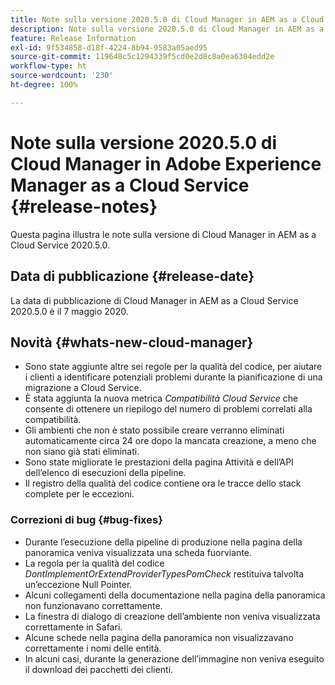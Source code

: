 ```yaml
---
title: Note sulla versione 2020.5.0 di Cloud Manager in AEM as a Cloud Service
description: Note sulla versione 2020.5.0 di Cloud Manager in AEM as a Cloud Service
feature: Release Information
exl-id: 9f534858-d18f-4224-8b94-9583a05aed95
source-git-commit: 119648c5c1294339f5cd0e2d8c0a0ea6304edd2e
workflow-type: ht
source-wordcount: '230'
ht-degree: 100%

---
```


# Note sulla versione 2020.5.0 di Cloud Manager in Adobe Experience Manager as a Cloud Service {#release-notes}

Questa pagina illustra le note sulla versione di Cloud Manager in AEM as a Cloud Service 2020.5.0.

## Data di pubblicazione {#release-date}

La data di pubblicazione di Cloud Manager in AEM as a Cloud Service 2020.5.0 è il 7 maggio 2020.

## Novità {#whats-new-cloud-manager}

* Sono state aggiunte altre sei regole per la qualità del codice, per aiutare i clienti a identificare potenziali problemi durante la pianificazione di una migrazione a Cloud Service.
* È stata aggiunta la nuova metrica *Compatibilità Cloud Service* che consente di ottenere un riepilogo del numero di problemi correlati alla compatibilità.
* Gli ambienti che non è stato possibile creare verranno eliminati automaticamente circa 24 ore dopo la mancata creazione, a meno che non siano già stati eliminati.
* Sono state migliorate le prestazioni della pagina Attività e dell’API dell’elenco di esecuzioni della pipeline.
* Il registro della qualità del codice contiene ora le tracce dello stack complete per le eccezioni.

### Correzioni di bug  {#bug-fixes}

* Durante l’esecuzione della pipeline di produzione nella pagina della panoramica veniva visualizzata una scheda fuorviante.
* La regola per la qualità del codice *DontImplementOrExtendProviderTypesPomCheck* restituiva talvolta un’eccezione Null Pointer.
* Alcuni collegamenti della documentazione nella pagina della panoramica non funzionavano correttamente.
* La finestra di dialogo di creazione dell’ambiente non veniva visualizzata correttamente in Safari.
* Alcune schede nella pagina della panoramica non visualizzavano correttamente i nomi delle entità.
* In alcuni casi, durante la generazione dell’immagine non veniva eseguito il download dei pacchetti dei clienti.
